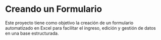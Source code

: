 # Creando un Formulario
Este proyecto tiene como objetivo la creación de un formulario automatizado en Excel para facilitar el ingreso, edición y gestión de datos en una base estructurada.
